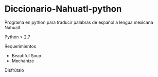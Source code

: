 # Diccionario-Nahuatl-python
Programa en python para traducir palabras de español a lengua mexicana Nahuatl

Python > 2.7

Requerimientos 
* Beautiful Soup 
* Mechanize

Disfrútalo
